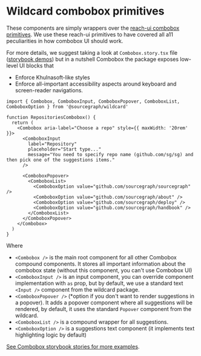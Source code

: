 # Wildcard combobox primitives

These components are simply wrappers over the [reach-ui combobox primitives](https://reach.tech/combobox#comboboxpopover).
We use these reach-ui primitives to have covered all a11 peculiarities in how combobox UI should work.

For more details, we suggest taking a look at `Combobox.story.tsx` file ([storybook demos](https://storybook.sgdev.org/?path=/story/wildcard-combobox--combobox-demo)) but in a nutshell Combobox
the package exposes low-level UI blocks that

- Enforce Khulnasoft-like styles
- Enforce all-important accessibility aspects around keyboard and screen-reader navigations.

```tsx
import { Combobox, ComboboxInput, ComboboxPopover, ComboboxList, ComboboxOption } from '@sourcegraph/wildcard'

function RepositoriesCombobox() {
  return (
    <Combobox aria-label="Choose a repo" style={{ maxWidth: '20rem' }}>
      <ComboboxInput
        label="Repository"
        placeholder="Start type..."
        message="You need to specify repo name (github.com/sg/sg) and then pick one of the suggestions items."
      />

      <ComboboxPopover>
        <ComboboxList>
          <ComboboxOption value="github.com/sourcegraph/sourcegraph" />
          <ComboboxOption value="github.com/sourcegraph/about" />
          <ComboboxOption value="github.com/sourcegraph/deploy" />
          <ComboboxOption value="github.com/sourcegraph/handbook" />
        </ComboboxList>
      </ComboboxPopover>
    </Combobox>
  )
}
```

Where

- `<Combobox />` is the main root component for all other Combobox compound components. It stores all important
  information about the combobox state (without this component, you can't use Combobox UI)
- `<ComboboxInput />` is an input component, you can override component implementation with `as` prop, but by
  default, we use a standard text `<Input />` component from the wildcard package.
- `<ComboboxPopover />` (\*option if you don't want to render suggestions in a popover). It adds a popover component where
  all suggestions will be rendered, by default, it uses the standard `Popover` component from the wildcard.
- `<ComboboxList />` is a compound wrapper for all suggestions.
- `<ComboboxOption />` is a suggestions text component (it implements text highlighting logic by default)

[See Combobox storybook stories for more examples](https://storybook.sgdev.org/?path=/story/wildcard-combobox--combobox-demo).

